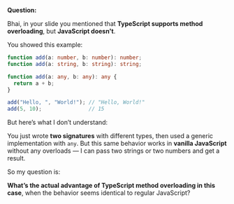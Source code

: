 **Question:**

Bhai, in your slide you mentioned that **TypeScript supports method overloading**, but **JavaScript doesn't**.

You showed this example:

```ts
function add(a: number, b: number): number;
function add(a: string, b: string): string;

function add(a: any, b: any): any {
  return a + b;
}

add("Hello, ", "World!"); // "Hello, World!"
add(5, 10);               // 15
```

But here’s what I don’t understand:

You just wrote **two signatures** with different types, then used a generic implementation with `any`. But this same behavior works in **vanilla JavaScript** without any overloads — I can pass two strings or two numbers and get a result.

So my question is:

**What’s the actual advantage of TypeScript method overloading in this case**, when the behavior seems identical to regular JavaScript?
